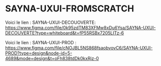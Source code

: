 # SAYNA-UXUI-FROMSCRATCH

Voici le lien : SAYNA-UXUI-DECOUOVERTE: https://www.figma.com/file/0k95zdTM83XFMw8xDu6Ysa/SAYNA-UXUI-DECOUVERTE?type=whiteboard&t=fP55RSBx7205LITz-6 

Voici le lien : SAYNA-UXUI-PROD : https://www.figma.com/file/cNOJBL5NS868fsaobvovC6/SAYNA-UXUI-PROD?type=design&node-id=5-4689&mode=design&t=oFh838tdDk0kxRjz-0
